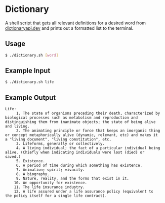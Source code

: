 # Dictionary
A shell script that gets all relevant definitions for a desired word from [dictionaryapi.dev](https://github.com/meetDeveloper/freeDictionaryAPI) and prints out a formatted list to the terminal.

## Usage
```bash
$ ./dictionary.sh [word]
```

## Example Input
```bash
$ ./dictionary.sh life
```
## Example Output
```
Life: 
     1. The state of organisms preceding their death, characterized by biological processes such as metabolism and reproduction and distinguishing them from inanimate objects; the state of being alive and living.
     2. The animating principle or force that keeps an inorganic thing or concept metaphorically alive (dynamic, relevant, etc) and makes it a "living document", "living constitution", etc.
     3. Lifeforms, generally or collectively.
     4. A living individual; the fact of a particular individual being alive. (Chiefly when indicating individuals were lost (died) or saved.)
     5. Existence.
     6. A period of time during which something has existence.
     7. Animation; spirit; vivacity.
     8. A biography.
     9. Nature, reality, and the forms that exist in it.
    10. An opportunity for existence.
    11. The life insurance industry.
    12. A life assured under a life assurance policy (equivalent to the policy itself for a single life contract).
```
